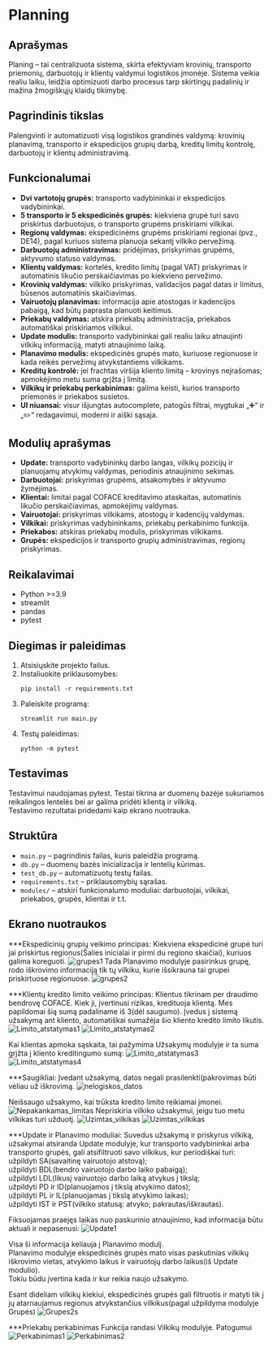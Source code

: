 # Planning

## Aprašymas

Planing – tai centralizuota sistema, skirta efektyviam krovinių, transporto priemonių, darbuotojų ir klientų valdymui logistikos įmonėje. Sistema veikia realiu laiku, leidžia optimizuoti darbo procesus tarp skirtingų padalinių ir mažina žmogiškųjų klaidų tikimybę.

## Pagrindinis tikslas

Palengvinti ir automatizuoti visą logistikos grandinės valdymą: krovinių planavimą, transporto ir ekspedicijos grupių darbą, kreditų limitų kontrolę, darbuotojų ir klientų administravimą.

## Funkcionalumai

- **Dvi vartotojų grupės:** transporto vadybininkai ir ekspedicijos vadybininkai.
- **5 transporto ir 5 ekspedicinės grupės:** kiekviena grupė turi savo priskirtus darbuotojus, o transporto grupėms priskiriami vilkikai.
- **Regionų valdymas:** ekspedicinėms grupėms priskiriami regionai (pvz., DE14), pagal kuriuos sistema planuoja sekantį vilkiko pervežimą.
- **Darbuotojų administravimas:** pridėjimas, priskyrimas grupėms, aktyvumo statuso valdymas.
- **Klientų valdymas:** kortelės, kredito limitų (pagal VAT) priskyrimas ir automatinis likučio perskaičiavimas po kiekvieno pervežimo.
- **Krovinių valdymas:** vilkiko priskyrimas, validacijos pagal datas ir limitus, būsenos automatinis skaičiavimas.
- **Vairuotojų planavimas:** informacija apie atostogas ir kadencijos pabaigą, kad būtų paprasta planuoti keitimus.
- **Priekabų valdymas:** atskira priekabų administracija, priekabos automatiškai priskiriamos vilkikui.
- **Update modulis:** transporto vadybininkai gali realiu laiku atnaujinti vilkikų informaciją, matyti atnaujinimo laiką.
- **Planavimo modulis:** ekspedicinės grupės mato, kuriuose regionuose ir kada reikės pervežimų atvykstantiems vilkikams.
- **Kreditų kontrolė:** jei frachtas viršija kliento limitą – krovinys neįrašomas; apmokėjimo metu suma grįžta į limitą.
- **Vilkikų ir priekabų perkabinimas:** galima keisti, kurios transporto priemonės ir priekabos susietos.
- **UI niuansai:** visur išjungtas autocomplete, patogūs filtrai, mygtukai „➕“ ir „✏️“ redagavimui, moderni ir aiški sąsaja.

## Modulių aprašymas

- **Update:** transporto vadybininkų darbo langas, vilkikų pozicijų ir planuojamų atvykimų valdymas, periodinis atnaujinimo sekimas.
- **Darbuotojai:** priskyrimas grupėms, atsakomybės ir aktyvumo žymėjimas.
- **Klientai:** limitai pagal COFACE kreditavimo ataskaitas, automatinis likučio perskaičiavimas, apmokėjimų valdymas.
- **Vairuotojai:** priskyrimas vilkikams, atostogų ir kadencijų valdymas.
- **Vilkikai:** priskyrimas vadybininkams, priekabų perkabinimo funkcija.
- **Priekabos:** atskiras priekabų modulis, priskyrimas vilkikams.
- **Grupės:** ekspedicijos ir transporto grupių administravimas, regionų priskyrimas.

## Reikalavimai

- Python >=3.9
- streamlit
- pandas
- pytest

## Diegimas ir paleidimas

1. Atsisiųskite projekto failus.
2. Instaliuokite priklausomybes:
    ```
    pip install -r requirements.txt
    ```
3. Paleiskite programą:
    ```
    streamlit run main.py
    ```
4. Testų paleidimas:
    ```
    python -m pytest
    ```

## Testavimas

Testavimui naudojamas pytest. Testai tikrina ar duomenų bazėje sukuriamos reikalingos lentelės bei ar galima pridėti klientą ir vilkiką.  
Testavimo rezultatai pridedami kaip ekrano nuotrauka.

## Struktūra

- `main.py` – pagrindinis failas, kuris paleidžia programą.
- `db.py` – duomenų bazės inicializacija ir lentelių kūrimas.
- `test_db.py` – automatizuotų testų failas.
- `requirements.txt` – priklausomybių sąrašas.
- `modules/` – atskiri funkcionalumo moduliai: darbuotojai, vilkikai, priekabos, grupės, klientai ir t.t.

## Ekrano nuotraukos

***Ekspedicinių grupių veikimo principas: 
Kiekviena ekspedicinė grupė turi jai priskirtus regionus(Šalies inicialai ir pirmi du regiono skaičiai), kuriuos galima koreguoti. 
![grupes1](screens/Grupes1.jpg)
Tada Planavimo modulyje pasirinkus grupę, rodo iškrovimo informaciją tik tų vilkiku, kurie išsikrauna tai grupei priskirtuose regionuose.
![grupes2](screens/Grupes2.jpg)

***Klientų kredito limito veikimo principas: 
Klientus tikrinam per draudimo bendrovę COFACE. Kiek ji, įvertinusi rizikas, kredituoja klientą. Mes papildomai šią sumą padaliname iš 3(dėl saugumo). 
Įvedus į sistemą užsakymą ant kliento, automatiškai sumažėja šio kliento kredito limito likutis. 
![Limito_atstatymas1](screens/Limito_atstatymas1.jpg) 
![Limito_atstatymas2](screens/Limito_atstatymas2.jpg) 

Kai klientas apmoka sąskaita, tai pažymima Užsakymų modulyje ir ta suma grįžta į kliento kreditingumo sumą: 
![Limito_atstatymas3](screens/limito_atstatymas3.jpg) 
![Limito_atstatymas4](screens/Limito_atstatymas4.jpg) 

***Saugikliai: 
Įvedant užsakymą, datos negali prasilenkti(pakrovimas būti vėliau už iškrovimą. 
![nelogiskos_datos](screens/Nelogiskos_datos.jpg)

Neišsaugo užsakymo, kai trūksta kredito limito reikiamai įmonei. 
![Nepakankamas_limitas](screens/Nepakankamas_limitas.jpg) 
Nepriskiria vilkiko užsakymui, jeigu tuo metu vilkikas turi užduotį. 
![Uzimtas_vilkikas](screens/Uzimtas_vilkikas2.jpg)
![Uzimtas_vilkikas](screens/Uzimtas_vilkikas1.jpg) 

***Update ir Planavimo moduliai: 
Suvedus užsakymą ir priskyrus vilkiką, užsakymai atsiranda Update modulyje, kur transporto vadybininkai arba transporto grupės, gali atsifiltruoti savo vilkikus, kur periodiškai turi: 
užpildyti SA(savaitinę vairuotojo atstovą);  
užpildyti BDL(bendro vairuotojo darbo laiko pabaigą);   
užpildyti LDL(likusį vairuotojo darbo laiką atvykus į tikslą;  
užpildyti PD ir ID(planuojamos į tikslą atvykimo datos);  
užpildyti PL ir IL(planuojamas į tikslą atvykimo laikas);  
užpildyti IST ir PST(vilkiko statusą: atvyko; pakrautas/iškrautas).  

Fiksuojamas praėjęs laikas nuo paskurinio atnaujinimo, kad informacija būtu aktuali ir nepasenusi: 
![Update1](screens/Update1.jpg)

Visa ši informacija keliauja į Planavimo modulį.  
Planavimo modulyje ekspedicinės grupės mato visas paskutinias vilkikų iškrovimo vietas, atvykimo laikus ir vairuotojų darbo laikus(iš Update modulio).  
Tokiu būdu įvertina kada ir kur reikia naujo užsakymo. 

Esant dideliam vilkikų kiekiui, ekspedicinės grupės gali filtruotis ir matyti tik į jų atarnaujamus regionus atvykstančius vilkikus(pagal užpildyma modulyje Grupės)
![Grupes2s](screens/Grupes2.jpg) 

***Priekabų perkabinimas 
Funkcija randasi Vilkikų modulyje. Patogumui 
![Perkabinimas1](screens/Perkabinimas1.jpg) 
![Perkabinimas2](screens/Perkabinimas2.jpg) 

